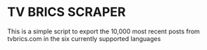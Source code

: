 # TV BRICS SCRAPER

This is a simple script to export the 10,000 most recent posts from tvbrics.com in the six currently supported languages 